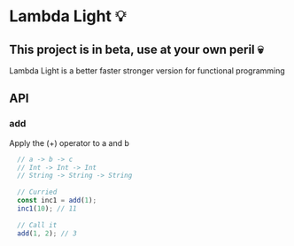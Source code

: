 # Lambda Light :bulb:

## This project is in beta, use at your own peril :skull:

Lambda Light is a better faster stronger version for functional programming

## API

### add

Apply the (+) operator to a and b

```js
  // a -> b -> c
  // Int -> Int -> Int
  // String -> String -> String
  
  // Curried
  const inc1 = add(1);
  inc1(10); // 11
  
  // Call it
  add(1, 2); // 3
```
